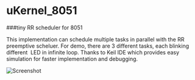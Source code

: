# uKernel_8051

###tiny RR scheduler for 8051

This implementation can schedule multiple tasks in parallel with the RR preemptive scheluer. For demo, there are 3 different tasks, each blinking different  LED in infinite loop. Thanks to Keil IDE which provides easy simulation for faster implementation and debugging.

 ![Screenshot](https://raw.githubusercontent.com/SunEmTech/uKernel_8051/uKernel_8051.gif)
